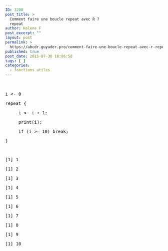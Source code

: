 ```yaml
---
ID: 3200
post_title: >
  Comment faire une boucle repeat avec R ?
  repeat
author: Helene F
post_excerpt: ""
layout: post
permalink: >
  https://abcdr.guyader.pro/comment-faire-une-boucle-repeat-avec-r-repeat/
published: true
post_date: 2015-07-30 10:06:58
tags: [ ]
categories:
  - fonctions utiles
---
```

<p> <pre lang='rsplus'><br /><br />i &lt;- 0</p><p>repeat {</p><p>     i &lt;- i + 1;</p><p>     print(i);</p><p>     if (i >= 10) break;</p><p>}</p><p> </p><p>[1] 1</p><p>[1] 2</p><p>[1] 3</p><p>[1] 4</p><p>[1] 5</p><p>[1] 6</p><p>[1] 7</p><p>[1] 8</p><p>[1] 9</p><p>[1] 10</p><p></pre> </p>